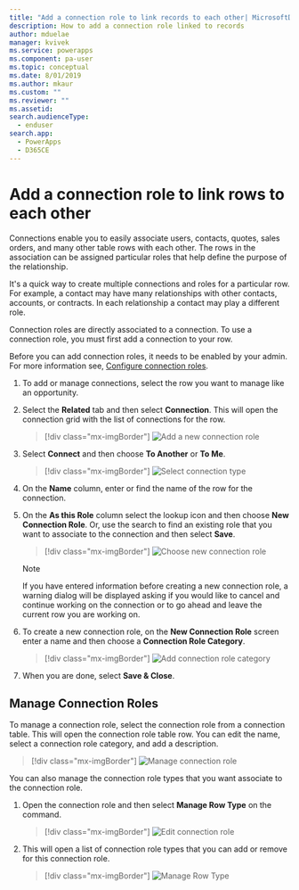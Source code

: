 ```yaml
---
title: "Add a connection role to link records to each other| MicrosoftDocs"
description: How to add a connection role linked to records
author: mduelae
manager: kvivek
ms.service: powerapps
ms.component: pa-user
ms.topic: conceptual
ms.date: 8/01/2019
ms.author: mkaur
ms.custom: ""
ms.reviewer: ""
ms.assetid: 
search.audienceType: 
  - enduser
search.app: 
  - PowerApps
  - D365CE
---
```

# Add a connection role to link rows to each other

Connections enable you to easily associate users, contacts, quotes, sales orders, and many other table rows with each other. The rows in the association can be assigned particular roles that help define the purpose of the relationship.

It's a quick way to create multiple connections and roles for a particular row. For example, a contact may have many relationships with other contacts, accounts, or contracts. In each relationship a contact may play a different role.

Connection roles are directly associated to a connection. To use a connection role, you must first add a connection to your row.

Before you can add connection roles, it needs to be enabled by your admin. For more information see, [Configure connection roles](https://docs.microsoft.com/powerapps/maker/common-data-service/configure-connection-roles).

1. To add or manage connections, select the row you want to manage like an opportunity.  
2. Select the **Related** tab and then select **Connection**. This will open the connection grid with the list of connections for the row.

    > [!div class="mx-imgBorder"]
    > ![Add a new connection role](media/connection1.png "Add a new connection role") 

3. Select **Connect** and then choose **To Another** or **To Me**.

    > [!div class="mx-imgBorder"]
    > ![Select connection type](media/connection2.png "Select connection type") 
  
4. On the **Name** column, enter or find the name of the row for the connection.

5. On the **As this Role** column select the lookup icon and then choose **New Connection Role**. Or, use the search to find an existing role that you want to associate to the connection and then select **Save**.

    > [!div class="mx-imgBorder"]
    > ![Choose new connection role](media/connection3.png "Choose new connection role")  

    > [!NOTE]
    > If you have entered information before creating a new connection role, a warning dialog will be displayed asking if you would like to cancel and continue working on the connection or to go ahead and leave the current row you are working on.

6. To create a new connection role, on the **New Connection Role** screen enter a name and then choose a **Connection Role Category**.

    > [!div class="mx-imgBorder"]
    >  ![Add connection role category](media/connection4.png "Add connection role category") 

7. When you are done, select **Save & Close**.

  
## Manage Connection Roles

To manage a connection role, select  the connection role from a connection table. This will open the connection role table row.  You can edit the name, select a connection role category, and add a description.


   > [!div class="mx-imgBorder"]
   > ![Manage connection role](media/connection7.png "Manage connection role") 
  
You can also manage the connection role types that you want associate to the connection role.

1. Open the connection role and then select **Manage Row Type** on the command. 

    > [!div class="mx-imgBorder"]
    > ![Edit connection role](media/connection5.png "Editconnection role") 
  

2. This will open a list of connection role types that you can add or remove for this connection role.

    > [!div class="mx-imgBorder"]
    > ![Manage Row Type](media/connection6.png "Manage Row Type") 


